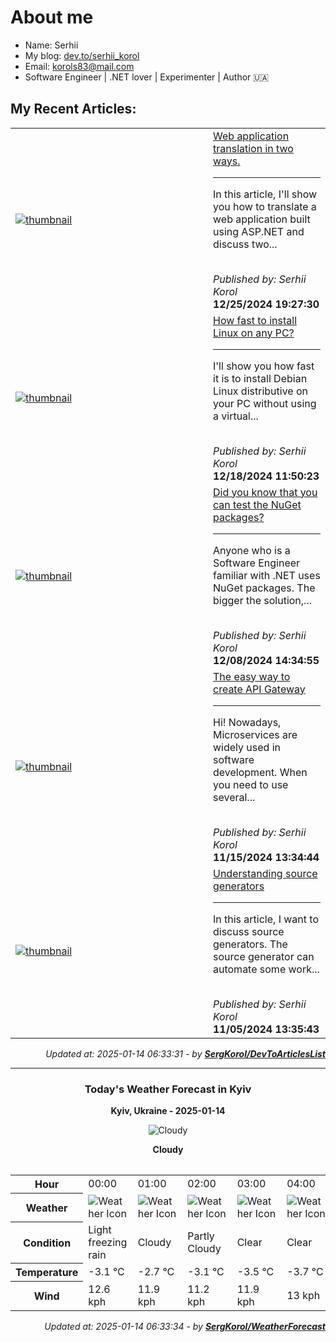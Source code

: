 <h1>About me</h1>

- Name: Serhii
- My blog: [dev.to/serhii_korol](https://dev.to/serhii_korol_ab7776c50dba)
- Email: [korols83@mail.com](mailto:korols83@mail.com)
- Software Engineer | .NET lover | Experimenter | Author 🇺🇦

<h2>My Recent Articles:</h2>

<table>
        <tr>
<td width="300px"><a href="https://dev.to/serhii_korol_ab7776c50dba/web-application-translation-in-two-ways-3np0"><img src="https://media2.dev.to/dynamic/image/width=1000,height=420,fit=cover,gravity=auto,format=auto/https%3A%2F%2Fdev-to-uploads.s3.amazonaws.com%2Fuploads%2Farticles%2F07nc6zckl2u8en9a5iux.png" alt="thumbnail"></a></td>
<td><a href="https://dev.to/serhii_korol_ab7776c50dba/web-application-translation-in-two-ways-3np0">Web application translation in two ways.</a><hr><p>In this article, I'll show you how to translate a web application built using ASP.NET and discuss two...</p><br><i>Published by: Serhii Korol</i><br><b>12/25/2024 19:27:30</b></td>
</tr>
<tr>
<td width="300px"><a href="https://dev.to/serhii_korol_ab7776c50dba/how-fast-to-install-linux-on-any-pc-17nf"><img src="https://media2.dev.to/dynamic/image/width=1000,height=420,fit=cover,gravity=auto,format=auto/https%3A%2F%2Fdev-to-uploads.s3.amazonaws.com%2Fuploads%2Farticles%2F72mkuac1vc2uja0980k6.png" alt="thumbnail"></a></td>
<td><a href="https://dev.to/serhii_korol_ab7776c50dba/how-fast-to-install-linux-on-any-pc-17nf">How fast to install Linux on any PC?</a><hr><p>I'll show you how fast it is to install Debian Linux distributive on your PC without using a virtual...</p><br><i>Published by: Serhii Korol</i><br><b>12/18/2024 11:50:23</b></td>
</tr>
<tr>
<td width="300px"><a href="https://dev.to/serhii_korol_ab7776c50dba/did-you-know-that-you-can-test-the-nuget-packages-5d4p"><img src="https://media2.dev.to/dynamic/image/width=1000,height=420,fit=cover,gravity=auto,format=auto/https%3A%2F%2Fdev-to-uploads.s3.amazonaws.com%2Fuploads%2Farticles%2F32kicmbnhv9q7hk6b4av.png" alt="thumbnail"></a></td>
<td><a href="https://dev.to/serhii_korol_ab7776c50dba/did-you-know-that-you-can-test-the-nuget-packages-5d4p">Did you know that you can test the NuGet packages?</a><hr><p>Anyone who is a Software Engineer familiar with .NET uses NuGet packages. The bigger the solution,...</p><br><i>Published by: Serhii Korol</i><br><b>12/08/2024 14:34:55</b></td>
</tr>
<tr>
<td width="300px"><a href="https://dev.to/serhii_korol_ab7776c50dba/the-easy-way-to-create-api-gateway-36h9"><img src="https://media2.dev.to/dynamic/image/width=1000,height=420,fit=cover,gravity=auto,format=auto/https%3A%2F%2Fdev-to-uploads.s3.amazonaws.com%2Fuploads%2Farticles%2Fzsnn35fkzt12b4g5jx6f.jpg" alt="thumbnail"></a></td>
<td><a href="https://dev.to/serhii_korol_ab7776c50dba/the-easy-way-to-create-api-gateway-36h9">The easy way to create API Gateway</a><hr><p>Hi! Nowadays, Microservices are widely used in software development. When you need to use several...</p><br><i>Published by: Serhii Korol</i><br><b>11/15/2024 13:34:44</b></td>
</tr>
<tr>
<td width="300px"><a href="https://dev.to/serhii_korol_ab7776c50dba/understanding-source-generators-60a"><img src="https://media2.dev.to/dynamic/image/width=1000,height=420,fit=cover,gravity=auto,format=auto/https%3A%2F%2Fdev-to-uploads.s3.amazonaws.com%2Fuploads%2Farticles%2Fn94bx4cdy6ce5nrmsvuh.jpg" alt="thumbnail"></a></td>
<td><a href="https://dev.to/serhii_korol_ab7776c50dba/understanding-source-generators-60a">Understanding source generators</a><hr><p>In this article, I want to discuss source generators. The source generator can automate some work...</p><br><i>Published by: Serhii Korol</i><br><b>11/05/2024 13:35:43</b></td>
</tr>

</table>

<div align="right">

<i>Updated at: 2025-01-14 06:33:31 - by <b>[SergKorol/DevToArticlesList](https://github.com/SergKorol/DevToArticlesList)</b></i>

</div>

<hr>
<div align="center">
<h3>Today's Weather Forecast in Kyiv</h3>

<b>Kyiv, Ukraine - 2025-01-14</b>

<img src="https://cdn.weatherapi.com/weather/64x64/day/119.png" alt="Cloudy" />

<b>Cloudy</b>
</div>

<table>
    <table>
<tr><th>Hour</th>
<td>00:00</td>
<td>01:00</td>
<td>02:00</td>
<td>03:00</td>
<td>04:00</td>
<td>05:00</td>
<td>06:00</td>
<td>07:00</td>
<td>08:00</td>
<td>09:00</td>
<td>10:00</td>
<td>11:00</td>
<td>12:00</td>
<td>13:00</td>
<td>14:00</td>
<td>15:00</td>
<td>16:00</td>
<td>17:00</td>
<td>18:00</td>
<td>19:00</td>
<td>20:00</td>
<td>21:00</td>
<td>22:00</td>
<td>23:00</td>
</tr>
<tr><th>Weather</th>
<td><img src="https://cdn.weatherapi.com/weather/64x64/night/311.png" alt="Weather Icon"></td>
<td><img src="https://cdn.weatherapi.com/weather/64x64/night/119.png" alt="Weather Icon"></td>
<td><img src="https://cdn.weatherapi.com/weather/64x64/night/116.png" alt="Weather Icon"></td>
<td><img src="https://cdn.weatherapi.com/weather/64x64/night/113.png" alt="Weather Icon"></td>
<td><img src="https://cdn.weatherapi.com/weather/64x64/night/113.png" alt="Weather Icon"></td>
<td><img src="https://cdn.weatherapi.com/weather/64x64/night/113.png" alt="Weather Icon"></td>
<td><img src="https://cdn.weatherapi.com/weather/64x64/night/113.png" alt="Weather Icon"></td>
<td><img src="https://cdn.weatherapi.com/weather/64x64/night/113.png" alt="Weather Icon"></td>
<td><img src="https://cdn.weatherapi.com/weather/64x64/day/119.png" alt="Weather Icon"></td>
<td><img src="https://cdn.weatherapi.com/weather/64x64/day/119.png" alt="Weather Icon"></td>
<td><img src="https://cdn.weatherapi.com/weather/64x64/day/113.png" alt="Weather Icon"></td>
<td><img src="https://cdn.weatherapi.com/weather/64x64/day/116.png" alt="Weather Icon"></td>
<td><img src="https://cdn.weatherapi.com/weather/64x64/day/116.png" alt="Weather Icon"></td>
<td><img src="https://cdn.weatherapi.com/weather/64x64/day/113.png" alt="Weather Icon"></td>
<td><img src="https://cdn.weatherapi.com/weather/64x64/day/116.png" alt="Weather Icon"></td>
<td><img src="https://cdn.weatherapi.com/weather/64x64/day/116.png" alt="Weather Icon"></td>
<td><img src="https://cdn.weatherapi.com/weather/64x64/day/122.png" alt="Weather Icon"></td>
<td><img src="https://cdn.weatherapi.com/weather/64x64/night/122.png" alt="Weather Icon"></td>
<td><img src="https://cdn.weatherapi.com/weather/64x64/night/122.png" alt="Weather Icon"></td>
<td><img src="https://cdn.weatherapi.com/weather/64x64/night/122.png" alt="Weather Icon"></td>
<td><img src="https://cdn.weatherapi.com/weather/64x64/night/122.png" alt="Weather Icon"></td>
<td><img src="https://cdn.weatherapi.com/weather/64x64/night/122.png" alt="Weather Icon"></td>
<td><img src="https://cdn.weatherapi.com/weather/64x64/night/122.png" alt="Weather Icon"></td>
<td><img src="https://cdn.weatherapi.com/weather/64x64/night/122.png" alt="Weather Icon"></td>
</tr>
<tr><th>Condition</th>
<td>Light freezing rain</td>
<td>Cloudy </td>
<td>Partly Cloudy </td>
<td>Clear </td>
<td>Clear </td>
<td>Clear </td>
<td>Clear </td>
<td>Clear </td>
<td>Cloudy </td>
<td>Cloudy </td>
<td>Sunny</td>
<td>Partly Cloudy </td>
<td>Partly Cloudy </td>
<td>Sunny</td>
<td>Partly Cloudy </td>
<td>Partly Cloudy </td>
<td>Overcast </td>
<td>Overcast </td>
<td>Overcast </td>
<td>Overcast </td>
<td>Overcast </td>
<td>Overcast </td>
<td>Overcast </td>
<td>Overcast </td>
</tr>
<tr><th>Temperature</th>
<td>-3.1 °C</td>
<td>-2.7 °C</td>
<td>-3.1 °C</td>
<td>-3.5 °C</td>
<td>-3.7 °C</td>
<td>-3.9 °C</td>
<td>-4.2 °C</td>
<td>-4.3 °C</td>
<td>-4.4 °C</td>
<td>-4 °C</td>
<td>-3.2 °C</td>
<td>-2.3 °C</td>
<td>-1.5 °C</td>
<td>-0.9 °C</td>
<td>-0.6 °C</td>
<td>-0.7 °C</td>
<td>-0.9 °C</td>
<td>-1 °C</td>
<td>-1 °C</td>
<td>-1.3 °C</td>
<td>-1.3 °C</td>
<td>-1.2 °C</td>
<td>-1.1 °C</td>
<td>-1 °C</td>
</tr>
<tr><th>Wind</th>
<td>12.6 kph</td>
<td>11.9 kph</td>
<td>11.2 kph</td>
<td>11.9 kph</td>
<td>13 kph</td>
<td>11.5 kph</td>
<td>11.9 kph</td>
<td>12.2 kph</td>
<td>12.6 kph</td>
<td>13.3 kph</td>
<td>15.1 kph</td>
<td>16.6 kph</td>
<td>17.6 kph</td>
<td>18.4 kph</td>
<td>19.1 kph</td>
<td>20.2 kph</td>
<td>20.9 kph</td>
<td>21.2 kph</td>
<td>20.9 kph</td>
<td>20.2 kph</td>
<td>20.2 kph</td>
<td>19.8 kph</td>
<td>20.2 kph</td>
<td>19.8 kph</td>
</tr>
</table>

</table>

<div align="right">

<i>Updated at: 2025-01-14 06:33:34 - by <b>[SergKorol/WeatherForecast](https://github.com/SergKorol/WeatherForecast)</b></i>

</div>

